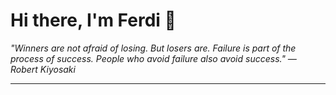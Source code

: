 <h1>Hi there, I'm Ferdi 👋</h1>

<p><em>
  "Winners are not afraid of losing. But losers are. Failure is part of the process of success. People who avoid failure also avoid success." — Robert Kiyosaki
</em></p>

---
